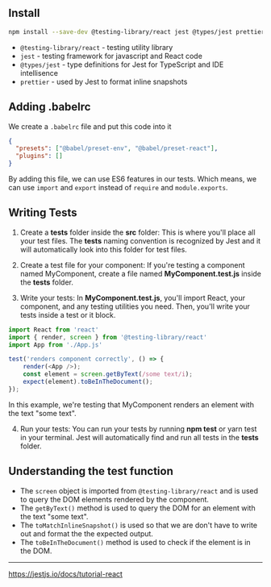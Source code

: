 ## Install
```bash
npm install --save-dev @testing-library/react jest @types/jest prettier
```

- `@testing-library/react` - testing utility library
- `jest` - testing framework for javascript and React code
- `@types/jest` - type definitions for Jest for TypeScript and IDE intellisence
- `prettier` - used by Jest to format inline snapshots


## Adding .babelrc

We create a `.babelrc` file and put this code into it
```json
{
  "presets": ["@babel/preset-env", "@babel/preset-react"],
  "plugins": []
}
```
By adding this file, we can use ES6 features in our tests.
Which means, we can use `import` and `export` instead of `require` and `module.exports`.


## Writing Tests
1. Create a __tests__ folder inside the **src** folder: This is where you'll place all your test files. The __tests__ naming convention is recognized by Jest and it will automatically look into this folder for test files.
   
2. Create a test file for your component: If you're testing a component named MyComponent, create a file named **MyComponent.test.js** inside the __tests__ folder.

3. Write your tests: In **MyComponent.test.js**, you'll import React, your component, and any testing utilities you need. Then, you'll write your tests inside a test or it block.

```javascript
import React from 'react'
import { render, screen } from '@testing-library/react'
import App from './App.js'

test('renders component correctly', () => {
    render(<App />);
    const element = screen.getByText(/some text/i);
    expect(element).toBeInTheDocument();
});
```
In this example, we're testing that MyComponent renders an element with the text "some text".

4. Run your tests: You can run your tests by running **npm test** or yarn test in your terminal. Jest will automatically find and run all tests in the __tests__ folder.


## Understanding the test function

- The `screen` object is imported from `@testing-library/react` and is used to query the DOM elements rendered by the component.
- The `getByText()` method is used to query the DOM for an element with the text "some text".
- The `toMatchInlineSnapshot()` is used so that we are don't have to write out and format the the expected output.
- The `toBeInTheDocument()` method is used to check if the element is in the DOM.
  
--- 

https://jestjs.io/docs/tutorial-react